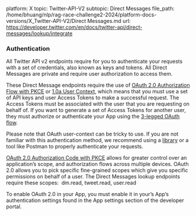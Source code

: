 platform: X
topic: Twitter-API-V2
subtopic: Direct Messages
file_path: /home/bhuang/nlp/rag-race-challenge2-2024/platform-docs-versions/X_Twitter-API-V2/Direct Messages.md
url: https://developer.twitter.com/en/docs/twitter-api/direct-messages/lookup/integrate


### Authentication

All Twitter API v2 endpoints require for you to authenticate your requests with a set of credentials, also known as keys and tokens. All Direct Messages are private and require user authorization to access them. 

These Direct Message endpoints require the use of [OAuth 2.0 Authorization Flow with PKCE](https://developer.twitter.com/en/docs/twitter-api/tweets/manage-tweets/integrate#authentication) or [1.0a User Context](https://developer.twitter.com/en/docs/authentication/oauth-1-0a), which means that you must use a set of API keys and user Access Tokens to make a successful request. The Access Tokens must be associated with the user that you are requesting on behalf of. If you want to generate a set of Access Tokens for another user, they must authorize or authenticate your App using the [3-legged OAuth flow](https://developer.twitter.com/en/docs/authentication/oauth-1-0a/obtaining-user-access-tokens).

Please note that OAuth user-context can be tricky to use. If you are not familiar with this authentication method, we recommend using a [library](https://developer.twitter.com/en/docs/twitter-api/tools-and-libraries) or a tool like Postman to properly authenticate your requests. 

[OAuth 2.0 Authorization Code with PKCE](https://developer.twitter.com/en/docs/authentication/oauth-2-0/authorization-code) allows for greater control over an application’s scope, and authorization flows across multiple devices. OAuth 2.0 allows you to pick specific fine-grained scopes which give you specific permissions on behalf of a user. The Direct Messages lookup endpoints require these scopes:  dm.read, tweet.read, user.read

To enable OAuth 2.0 in your App, you must enable it in your’s App’s authentication settings found in the App settings section of the developer portal.
